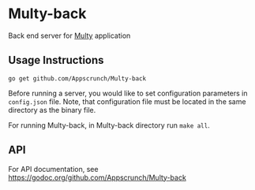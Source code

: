 # Multy-back

Back end server for [Multy](https://github.com/Appscrunch/Multy/wiki) application

## Usage Instructions

`go get github.com/Appscrunch/Multy-back`

Before running a server, you would like to set configuration parameters in `config.json` file. Note, that configuration file must be located in the same directory as the binary file.

For running Multy-back, in Multy-back directory run `make all`.

## API

For API documentation, see https://godoc.org/github.com/Appscrunch/Multy-back
